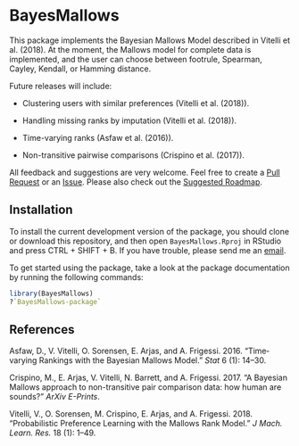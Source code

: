 
<!-- README.md is generated from README.Rmd. Please edit that file -->

# BayesMallows

This package implements the Bayesian Mallows Model described in Vitelli
et al. (2018). At the moment, the Mallows model for complete data is
implemented, and the user can choose between footrule, Spearman, Cayley,
Kendall, or Hamming distance.

Future releases will include:

  - Clustering users with similar preferences (Vitelli et al. (2018)).

  - Handling missing ranks by imputation (Vitelli et al. (2018)).

  - Time-varying ranks (Asfaw et al. (2016)).

  - Non-transitive pairwise comparisons (Crispino et al. (2017)).

All feedback and suggestions are very welcome. Feel free to create a
[Pull Request](https://github.uio.no/oyss/BayesMallows/pulls) or an
[Issue](https://github.uio.no/oyss/BayesMallows/issues). Please also
check out the [Suggested
Roadmap](https://github.uio.no/oyss/BayesMallows/wiki/Roadmap).

## Installation

To install the current development version of the package, you should
clone or download this repository, and then open `BayesMallows.Rproj` in
RStudio and press CTRL + SHIFT + B. If you have trouble, please send me
an [email](mailto:oystein.sorensen@medisin.uio.no).

To get started using the package, take a look at the package
documentation by running the following commands:

``` r
library(BayesMallows)
?`BayesMallows-package`
```

## References

<div id="refs" class="references">

<div id="ref-asfaw2016">

Asfaw, D., V. Vitelli, O. Sorensen, E. Arjas, and A. Frigessi. 2016.
“Time‐varying Rankings with the Bayesian Mallows Model.” *Stat* 6 (1):
14–30.

</div>

<div id="ref-crispino2017">

Crispino, M., E. Arjas, V. Vitelli, N. Barrett, and A. Frigessi. 2017.
“A Bayesian Mallows approach to non-transitive pair comparison data:
how human are sounds?” *ArXiv E-Prints*.

</div>

<div id="ref-vitelli2018">

Vitelli, V., O. Sorensen, M. Crispino, E. Arjas, and A. Frigessi. 2018.
“Probabilistic Preference Learning with the Mallows Rank Model.” *J
Mach. Learn. Res.* 18 (1): 1–49.

</div>

</div>
